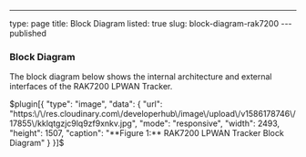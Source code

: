 ---
type: page
title: Block Diagram
listed: true
slug: block-diagram-rak7200
---published

### Block Diagram

The block diagram below shows the internal architecture and external interfaces of the RAK7200 LPWAN Tracker.

$plugin[{
    "type": "image",
    "data": {
        "url": "https:\/\/res.cloudinary.com\/developerhub\/image\/upload\/v1586178746\/17855\/kklqtgzjc9lq9zf9xnkv.jpg",
        "mode": "responsive",
        "width": 2493,
        "height": 1507,
        "caption": "**Figure 1:** RAK7200 LPWAN Tracker Block Diagram"
    }
}]$

